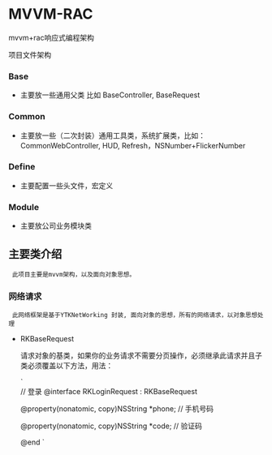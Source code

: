 # MVVM-RAC
mvvm+rac响应式编程架构

项目文件架构

### Base
  * 主要放一些通用父类 比如 BaseController, BaseRequest
### Common
  * 主要放一些（二次封装）通用工具类，系统扩展类，比如：CommonWebController, HUD, Refresh，NSNumber+FlickerNumber
### Define
  * 主要配置一些头文件，宏定义
### Module
  * 主要放公司业务模块类


## 主要类介绍
     此项目主要是mvvm架构，以及面向对象思想。
   ### 网络请求
     此网络框架是基于YTKNetWorking 封装, 面向对象的思想，所有的网络请求，以对象思想处理
     
   * RKBaseRequest
   
     请求对象的基类，如果你的业务请求不需要分页操作，必须继承此请求并且子类必须覆盖以下方法，用法：
       
     `  
        // 登录
        @interface RKLoginRequest : RKBaseRequest

        @property(nonatomic, copy)NSString *phone;  // 手机号码

        @property(nonatomic, copy)NSString *code;  // 验证码

        @end
`
     
       

